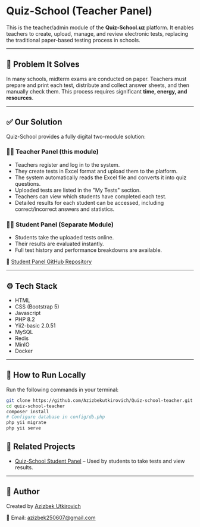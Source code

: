 # Quiz-School (Teacher Panel)

This is the teacher/admin module of the **Quiz-School.uz** platform. It enables teachers to create, upload, manage, and review electronic tests, replacing the traditional paper-based testing process in schools.

---

## 🧩 Problem It Solves

In many schools, midterm exams are conducted on paper. Teachers must prepare and print each test, distribute and collect answer sheets, and then manually check them. This process requires significant **time, energy, and resources**.

---

## ✅ Our Solution

Quiz-School provides a fully digital two-module solution:

### 👨‍🏫 Teacher Panel (this module)
- Teachers register and log in to the system.
- They create tests in Excel format and upload them to the platform.
- The system automatically reads the Excel file and converts it into quiz questions.
- Uploaded tests are listed in the "My Tests" section.
- Teachers can view which students have completed each test.
- Detailed results for each student can be accessed, including correct/incorrect answers and statistics.

### 🧑‍🎓 Student Panel (Separate Module)
- Students take the uploaded tests online.
- Their results are evaluated instantly.
- Full test history and performance breakdowns are available.

🔗 [Student Panel GitHub Repository](https://github.com/Azizbekutkirovich/Quiz-school)

---

## ⚙️ Tech Stack

- HTML
- CSS (Bootstrap 5)
- Javascript
- PHP 8.2
- Yii2-basic 2.0.51
- MySQL
- Redis
- MinIO
- Docker

---

## 🚀 How to Run Locally

Run the following commands in your terminal:

```bash
git clone https://github.com/Azizbekutkirovich/Quiz-school-teacher.git
cd quiz-school-teacher
composer install
# Configure database in config/db.php
php yii migrate
php yii serve

```

## 📁 Related Projects

- [Quiz-School Student Panel](https://github.com/Azizbekutkirovich/Quiz-school) – Used by students to take tests and view results.

---

## 👤 Author

Created by [Azizbek Utkirovich](https://github.com/Azizbekutkirovich)

📧 Email: azizbek250607@gmail.com